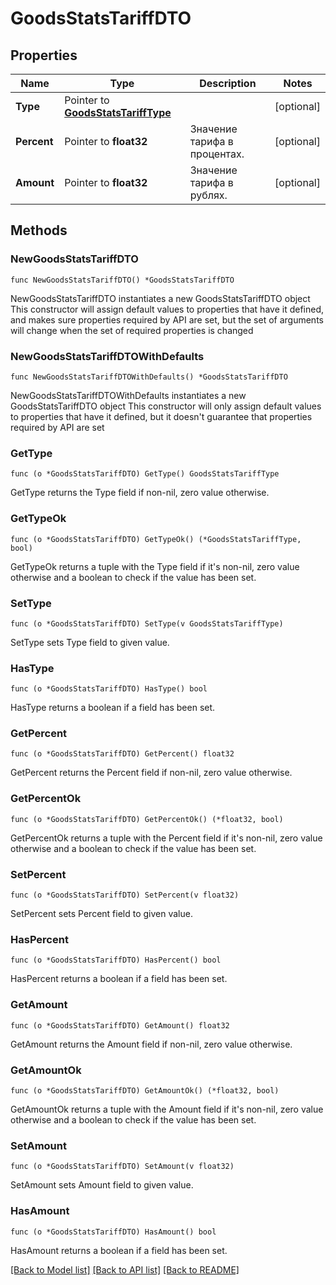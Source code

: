 # GoodsStatsTariffDTO

## Properties

Name | Type | Description | Notes
------------ | ------------- | ------------- | -------------
**Type** | Pointer to [**GoodsStatsTariffType**](GoodsStatsTariffType.md) |  | [optional] 
**Percent** | Pointer to **float32** | Значение тарифа в процентах. | [optional] 
**Amount** | Pointer to **float32** | Значение тарифа в рублях. | [optional] 

## Methods

### NewGoodsStatsTariffDTO

`func NewGoodsStatsTariffDTO() *GoodsStatsTariffDTO`

NewGoodsStatsTariffDTO instantiates a new GoodsStatsTariffDTO object
This constructor will assign default values to properties that have it defined,
and makes sure properties required by API are set, but the set of arguments
will change when the set of required properties is changed

### NewGoodsStatsTariffDTOWithDefaults

`func NewGoodsStatsTariffDTOWithDefaults() *GoodsStatsTariffDTO`

NewGoodsStatsTariffDTOWithDefaults instantiates a new GoodsStatsTariffDTO object
This constructor will only assign default values to properties that have it defined,
but it doesn't guarantee that properties required by API are set

### GetType

`func (o *GoodsStatsTariffDTO) GetType() GoodsStatsTariffType`

GetType returns the Type field if non-nil, zero value otherwise.

### GetTypeOk

`func (o *GoodsStatsTariffDTO) GetTypeOk() (*GoodsStatsTariffType, bool)`

GetTypeOk returns a tuple with the Type field if it's non-nil, zero value otherwise
and a boolean to check if the value has been set.

### SetType

`func (o *GoodsStatsTariffDTO) SetType(v GoodsStatsTariffType)`

SetType sets Type field to given value.

### HasType

`func (o *GoodsStatsTariffDTO) HasType() bool`

HasType returns a boolean if a field has been set.

### GetPercent

`func (o *GoodsStatsTariffDTO) GetPercent() float32`

GetPercent returns the Percent field if non-nil, zero value otherwise.

### GetPercentOk

`func (o *GoodsStatsTariffDTO) GetPercentOk() (*float32, bool)`

GetPercentOk returns a tuple with the Percent field if it's non-nil, zero value otherwise
and a boolean to check if the value has been set.

### SetPercent

`func (o *GoodsStatsTariffDTO) SetPercent(v float32)`

SetPercent sets Percent field to given value.

### HasPercent

`func (o *GoodsStatsTariffDTO) HasPercent() bool`

HasPercent returns a boolean if a field has been set.

### GetAmount

`func (o *GoodsStatsTariffDTO) GetAmount() float32`

GetAmount returns the Amount field if non-nil, zero value otherwise.

### GetAmountOk

`func (o *GoodsStatsTariffDTO) GetAmountOk() (*float32, bool)`

GetAmountOk returns a tuple with the Amount field if it's non-nil, zero value otherwise
and a boolean to check if the value has been set.

### SetAmount

`func (o *GoodsStatsTariffDTO) SetAmount(v float32)`

SetAmount sets Amount field to given value.

### HasAmount

`func (o *GoodsStatsTariffDTO) HasAmount() bool`

HasAmount returns a boolean if a field has been set.


[[Back to Model list]](../README.md#documentation-for-models) [[Back to API list]](../README.md#documentation-for-api-endpoints) [[Back to README]](../README.md)


